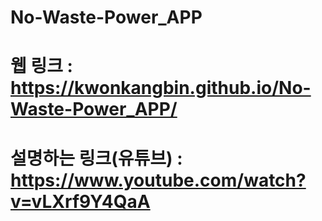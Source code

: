 # No-Waste-Power_APP
# 웹 링크 : https://kwonkangbin.github.io/No-Waste-Power_APP/
# 설명하는 링크(유튜브) : https://www.youtube.com/watch?v=vLXrf9Y4QaA
